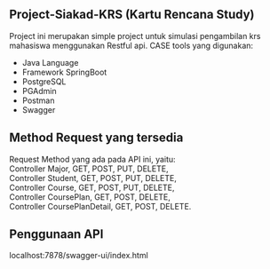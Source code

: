 ## Project-Siakad-KRS (Kartu Rencana Study)

Project ini merupakan simple project untuk simulasi pengambilan krs mahasiswa menggunakan Restful api.
CASE tools yang digunakan:
* Java Language
* Framework SpringBoot
* PostgreSQL
* PGAdmin
* Postman
* Swagger



## Method Request yang tersedia

Request Method yang ada pada API ini, yaitu:<br>
Controller Major, GET, POST, PUT, DELETE,<br>
Controller Student, GET, POST, PUT, DELETE,<br>
Controller Course, GET, POST, PUT, DELETE,<br>
Controller CoursePlan, GET, POST, DELETE,<br>
Controller CoursePlanDetail, GET, POST, DELETE.



## Penggunaan API

localhost:7878/swagger-ui/index.html
